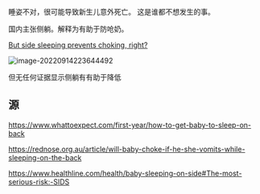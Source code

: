 睡姿不对，很可能导致新生儿意外死亡。 这是谁都不想发生的事。

国内主张侧躺。解释为有助于防呛奶。



[But side sleeping prevents choking, right?][]

![image-20220914223644492](https://zk4bucket.oss-cn-beijing.aliyuncs.com/uPic/image-20220914223644492.png)

但无任何证据显示侧躺有有助于降低 



## 源

https://www.whattoexpect.com/first-year/how-to-get-baby-to-sleep-on-back

https://rednose.org.au/article/will-baby-choke-if-he-she-vomits-while-sleeping-on-the-back

https://www.healthline.com/health/baby-sleeping-on-side#The-most-serious-risk:-SIDS



 

[But side sleeping prevents choking, right?]: https://www.healthline.com/health/baby-sleeping-on-side#But-side-sleeping-prevents-choking,-right?